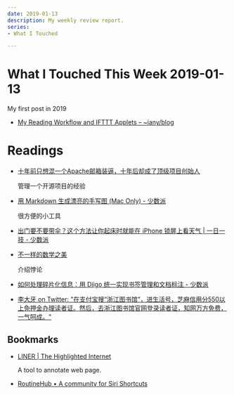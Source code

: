 ```yaml
---
date: 2019-01-13
description: My weekly review report.
series:
- What I Touched

---
```


# What I Touched This Week 2019-01-13


My first post in 2019

* [My Reading Workflow and IFTTT Applets – ~iany/blog](https://blog.iany.me/2019/01/my-reading-workflow-and-ifttt-applets/)

# Readings

* [十年前只想混一个Apache邮箱装逼，十年后却成了顶级项目创始人](https://mp.weixin.qq.com/s/c81ou7XDwm83nbCOwmZY4g)

    管理一个开源项目的经验

* [用 Markdown 生成漂亮的手写图 (Mac Only) - 少数派](https://sspai.com/post/52190)

    很方便的小工具

* [出门要不要带伞？这个方法让你起床时就能在 iPhone 锁屏上看天气 | 一日一技 - 少数派](https://sspai.com/post/52295)
* [不一样的数学之美](https://mp.weixin.qq.com/s/mv1ludCThYA8IKtZK1D-SQ)

    介绍悖论

* [如何处理碎片化信息：用 Diigo 统一实现书签管理和文档标注 - 少数派](https://sspai.com/post/52289)
* [李大牙 on Twitter: "在支付宝搜“浙江图书馆”，进生活号，芝麻信用分550以上免押金办理读者证。然后，去浙江图书馆官网登录读者证，知网万方免费，一气呵成。"](https://twitter.com/Bigteeth/status/1081573983902781447)

## Bookmarks

* [LINER | The Highlighted Internet](https://getliner.com/)

    A tool to annotate web page.

* [RoutineHub • A community for Siri Shortcuts](https://routinehub.co/)

